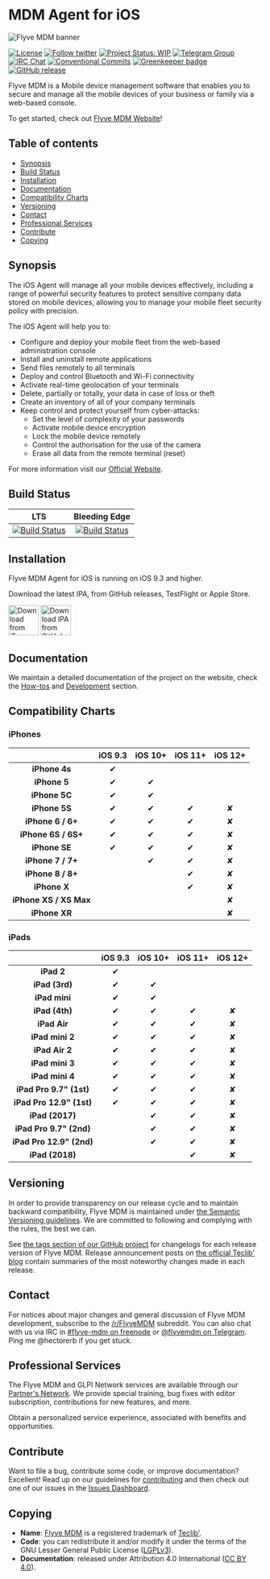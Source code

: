 # MDM Agent for iOS

![Flyve MDM banner](https://user-images.githubusercontent.com/663460/26935464-54267e9c-4c6c-11e7-86df-8cfa6658133e.png)

[![License](https://img.shields.io/badge/license-LGPL_v3.0-blue.svg)](https://github.com/flyve-mdm/ios-mdm-agent/blob/develop/LICENSE.md)
[![Follow twitter](https://img.shields.io/twitter/follow/FlyveMDM.svg?style=social&label=Twitter&style=flat-square)](https://twitter.com/FlyveMDM)
[![Project Status: WIP](http://www.repostatus.org/badges/latest/wip.svg)](http://www.repostatus.org/#wip)
[![Telegram Group](https://img.shields.io/badge/Telegram-Group-blue.svg)](https://t.me/flyvemdm)
[![IRC Chat](https://img.shields.io/badge/IRC-%23flyvemdm-green.svg)](http://webchat.freenode.net/?channels=flyve-mdm)
[![Conventional Commits](https://img.shields.io/badge/Conventional%20Commits-1.0.0-yellow.svg)](https://conventionalcommits.org)
[![Greenkeeper badge](https://badges.greenkeeper.io/flyve-mdm/ios-mdm-agent.svg)](https://greenkeeper.io/)
[![GitHub release](https://img.shields.io/github/release/flyve-mdm/ios-mdm-agent.svg)](https://github.com/flyve-mdm/ios-mdm-agent/releases)

Flyve MDM is a Mobile device management software that enables you to secure and manage all the mobile devices of your business or family via a web-based console.

To get started, check out [Flyve MDM Website](https://flyve-mdm.com/)!

## Table of contents

* [Synopsis](#synopsis)
* [Build Status](#build-status)
* [Installation](#installation)
* [Documentation](#documentation)
* [Compatibility Charts](#compatibility-charts)
* [Versioning](#versioning)
* [Contact](#contact)
* [Professional Services](#professional-services)
* [Contribute](#contribute)
* [Copying](#copying)

## Synopsis

The iOS Agent will manage all your mobile devices effectively, including a range of powerful security features to protect sensitive company data stored on mobile devices, allowing you to manage your mobile fleet security policy with precision.

The iOS Agent will help you to:

* Configure and deploy your mobile fleet from the web-based administration console
* Install and uninstall remote applications
* Send files remotely to all terminals
* Deploy and control Bluetooth and Wi-Fi connectivity
* Activate real-time geolocation of your terminals
* Delete, partially or totally, your data in case of loss or theft
* Create an inventory of all of your company terminals
* Keep control and protect yourself from cyber-attacks:
  * Set the level of complexity of your passwords
  * Activate mobile device encryption
  * Lock the mobile device remotely
  * Control the authorisation for the use of the camera
  * Erase all data from the remote terminal (reset)

For more information visit our [Official Website](http://flyve.org/ios-mdm-agent/).

## Build Status

| **LTS** | **Bleeding Edge** |
|:---:|:---:|
| [![Build Status](https://circleci.com/gh/flyve-mdm/ios-mdm-agent/tree/master.svg?style=svg)](https://circleci.com/gh/flyve-mdm/ios-mdm-agent/tree/master) | [![Build Status](https://circleci.com/gh/flyve-mdm/ios-mdm-agent/tree/develop.svg?style=svg)](https://circleci.com/gh/flyve-mdm/ios-mdm-agent/tree/develop) |

## Installation

Flyve MDM Agent for iOS is running on iOS 9.3 and higher.

Download the latest IPA, from GitHub releases, TestFlight or Apple Store.

[<img src="https://user-images.githubusercontent.com/663460/26986739-23bffc6e-4d49-11e7-92a2-cdba1b517a08.png" alt="Download from iTunes" height="60">](https://itunes.apple.com/us/app/flyve-mdm-agent)
[<img src="https://user-images.githubusercontent.com/663460/30159664-a0e818f4-93c9-11e7-9937-501201c36709.png" alt="Download IPA from GitHub" height="60">](https://github.com/flyve-mdm/ios-mdm-agent/releases/latest)

## Documentation

We maintain a detailed documentation of the project on the website, check the [How-tos](http://flyve.org/ios-mdm-agent/howtos/) and [Development](http://flyve.org/ios-mdm-agent/) section.

## Compatibility Charts

### iPhones

| | iOS 9.3 | iOS 10+ | iOS 11+ | iOS 12+ |
|:-----:|:-----:|:-----:|:-----:|:-----:|
|**iPhone 4s**|✔︎||||
|**iPhone 5**|✔︎|✔︎|||
|**iPhone 5C**|✔︎|✔︎|||
|**iPhone 5S**|✔︎|✔︎|✔︎|✘|
|**iPhone 6 / 6+**|✔︎|✔︎|✔︎|✘|
|**iPhone 6S / 6S+**|✔︎|✔︎|✔︎|✘|
|**iPhone SE**|✔︎|✔︎|✔︎|✘|
|**iPhone 7 / 7+**||✔︎|✔︎|✘|
|**iPhone 8 / 8+**|||✔︎|✘|
|**iPhone X**|||✔︎|✘|
|**iPhone XS / XS Max**||||✘|
|**iPhone XR**||||✘|

### iPads

| | iOS 9.3 | iOS 10+ | iOS 11+ | iOS 12+ |
|:-----:|:-----:|:-----:|:-----:|:-----:|
|**iPad 2**|✔︎||||
|**iPad (3rd)**|✔︎|✔︎|||
|**iPad mini**|✔︎|✔︎|||
|**iPad (4th)**|✔︎|✔︎|✔︎|✘|
|**iPad Air**|✔︎|✔︎|✔︎|✘|
|**iPad mini 2**|✔︎|✔︎|✔︎|✘|
|**iPad Air 2**|✔︎|✔︎|✔︎|✘|
|**iPad mini 3**|✔︎|✔︎|✔︎|✘|
|**iPad mini 4**|✔︎|✔︎|✔︎|✘|
|**iPad Pro 9.7" (1st)**|✔︎|✔︎|✔︎|✘|
|**iPad Pro 12.9" (1st)**|✔︎|✔︎|✔︎|✘|
|**iPad (2017)**||✔︎|✔︎|✘|
|**iPad Pro 9.7" (2nd)**||✔︎|✔︎|✘|
|**iPad Pro 12.9" (2nd)**||✔︎|✔︎|✘|
|**iPad (2018)**|||✔︎|✘|

## Versioning

In order to provide transparency on our release cycle and to maintain backward compatibility, Flyve MDM is maintained under [the Semantic Versioning guidelines](http://semver.org/). We are committed to following and complying with the rules, the best we can.

See [the tags section of our GitHub project](https://github.com/flyve-mdm/ios-mdm-agent/tags) for changelogs for each release version of Flyve MDM. Release announcement posts on [the official Teclib' blog](http://www.teclib-edition.com/en/communities/blog-posts/) contain summaries of the most noteworthy changes made in each release.

## Contact

For notices about major changes and general discussion of Flyve MDM development, subscribe to the [/r/FlyveMDM](http://www.reddit.com/r/FlyveMDM) subreddit.
You can also chat with us via IRC in [#flyve-mdm on freenode](http://webchat.freenode.net/?channels=flyve-mdm) or [@flyvemdm on Telegram](https://t.me/flyvemdm).
Ping me @hectorerb if you get stuck.

## Professional Services

The Flyve MDM and GLPI Network services are available through our [Partner's Network](http://www.teclib-edition.com/en/partners/). We provide special training, bug fixes with editor subscription, contributions for new features, and more.

Obtain a personalized service experience, associated with benefits and opportunities.

## Contribute

Want to file a bug, contribute some code, or improve documentation? Excellent! Read up on our
guidelines for [contributing](./CONTRIBUTING.md) and then check out one of our issues in the [Issues Dashboard](https://github.com/flyve-mdm/ios-mdm-agent/issues).

## Copying

* **Name**: [Flyve MDM](https://flyve-mdm.com/) is a registered trademark of [Teclib'](http://www.teclib-edition.com/en/).
* **Code**: you can redistribute it and/or modify
    it under the terms of the GNU Lesser General Public License ([LGPLv3](https://www.gnu.org/licenses/lgpl-3.0.en.html)).
* **Documentation**: released under Attribution 4.0 International ([CC BY 4.0](https://creativecommons.org/licenses/by/4.0/)).
